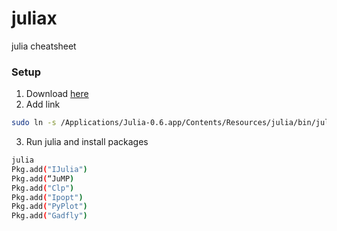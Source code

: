 # juliax
julia cheatsheet


### Setup
1) Download [here](https://julialang.org/downloads/)
2) Add link
``` bash
sudo ln -s /Applications/Julia-0.6.app/Contents/Resources/julia/bin/julia /usr/local/bin/julia
```
3) Run julia and install packages
``` bash
julia
Pkg.add("IJulia")
Pkg.add(“JuMP)
Pkg.add("Clp")
Pkg.add("Ipopt")
Pkg.add("PyPlot")
Pkg.add("Gadfly")
```
